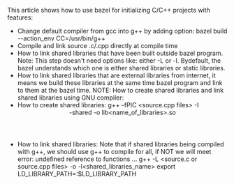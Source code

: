 This article shows how to use bazel for initializing C/C++ projects with features:
+ Change default compiler from gcc into g++ by adding option: bazel build --action_env CC=/usr/bin/g++ <target>
+ Compile and link source .c/.cpp directly at compile time
+ How to link shared libraries that have been built outside bazel program. Note: This step doesn't need options like: either -L or -l. Bydefault, the bazel understands which one is either shared libraries or static libraries.
+ How to link shared libraries that are external libraries from internet, it means we build these libraries at the same time bazel program and link to them at the bazel time.
NOTE: How to create shared libraries and link shared libraries using GNU compiler:
+ How to create shared libraries:
g++ -fPIC <source.cpp files> -I<header directories> -shared -o lib<name_of_libraries>.so
+ How to link shared libraries: Note that if shared libraries being compiled with g++, we should use g++ to compile for all, if NOT we will meet error: undefined reference to functions ...
g++ -L<shared libraries directories> <source.c or source.cpp files> -o <binary name> -l<shared_libraries_name>
export LD_LIBRARY_PATH=<Directory to shared libraries>:$LD_LIBRARY_PATH

